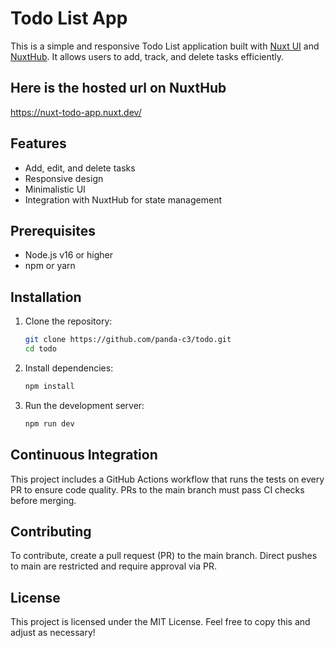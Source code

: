 # Todo List App

This is a simple and responsive Todo List application built with [Nuxt UI](https://nuxt.com/ui) and [NuxtHub](https://github.com/nuxt/nuxthub). It allows users to add, track, and delete tasks efficiently. 

## Here is the hosted url on NuxtHub

https://nuxt-todo-app.nuxt.dev/

## Features

- Add, edit, and delete tasks
- Responsive design
- Minimalistic UI
- Integration with NuxtHub for state management

## Prerequisites

- Node.js v16 or higher
- npm or yarn

## Installation

1. Clone the repository:

   ```bash
   git clone https://github.com/panda-c3/todo.git
   cd todo

2. Install dependencies:

    ```bash
    npm install

3. Run the development server:

    ```bash
    npm run dev

## Continuous Integration

This project includes a GitHub Actions workflow that runs the tests on every PR to ensure code quality. PRs to the main branch must pass CI checks before merging.

## Contributing

To contribute, create a pull request (PR) to the main branch. Direct pushes to main are restricted and require approval via PR.

## License

This project is licensed under the MIT License.
Feel free to copy this and adjust as necessary!
